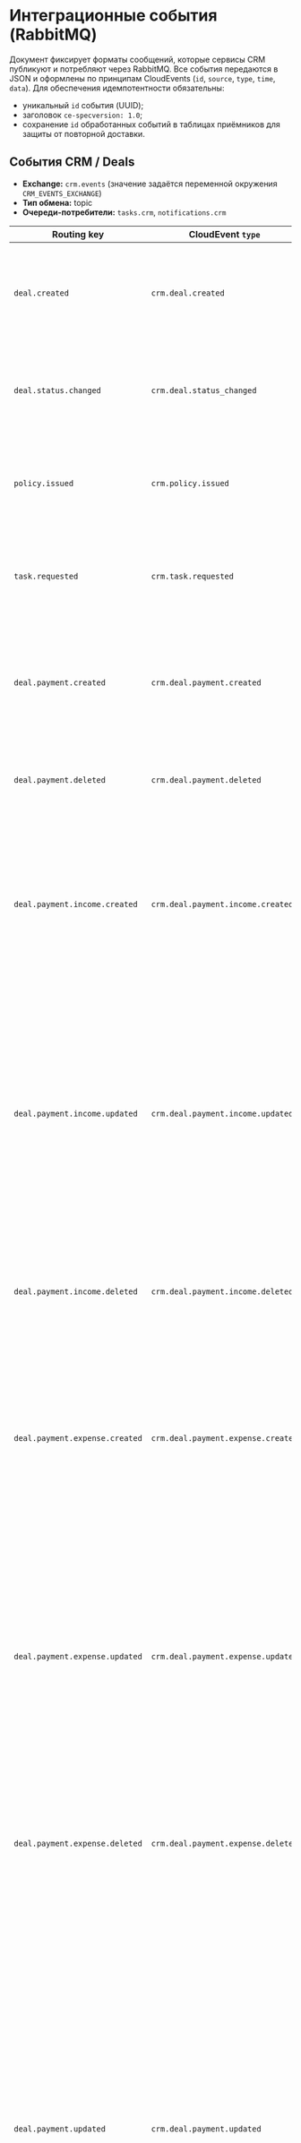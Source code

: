 # Интеграционные события (RabbitMQ)

Документ фиксирует форматы сообщений, которые сервисы CRM публикуют и потребляют через RabbitMQ. Все события передаются в JSON и оформлены по принципам CloudEvents (`id`, `source`, `type`, `time`, `data`). Для обеспечения идемпотентности обязательны:
- уникальный `id` события (UUID);
- заголовок `ce-specversion: 1.0`;
- сохранение `id` обработанных событий в таблицах приёмников для защиты от повторной доставки.

## События CRM / Deals
- **Exchange:** `crm.events` (значение задаётся переменной окружения `CRM_EVENTS_EXCHANGE`)
- **Тип обмена:** topic
- **Очереди-потребители:** `tasks.crm`, `notifications.crm`

| Routing key | CloudEvent `type` | `data` | Идемпотентность |
| --- | --- | --- | --- |
| `deal.created` | `crm.deal.created` | `{ "deal_id": "uuid", "client_id": "uuid", "title": "string", "status": "draft", "created_at": "datetime", "sales_agent_id": "uuid" }` | Потребители хранят `event_id` в таблице связей; повторное событие игнорируется. |
| `deal.status.changed` | `crm.deal.status_changed` | `{ "deal_id": "uuid", "old_status": "draft", "new_status": "issuing", "changed_at": "datetime", "actor_id": "uuid" }` | CRM повторно не публикует одинаковые переходы; потребители проверяют пару (`deal_id`, `event_id`). |
| `policy.issued` | `crm.policy.issued` | `{ "policy_id": "uuid", "deal_id": "uuid", "effective_from": "date", "effective_to": "date", "premium_amount": 12345.67 }` | Tasks/Notifications сохраняют `policy_id` + `event_id`. |
| `task.requested` | `crm.task.requested` | `{ "task_id": "uuid", "deal_id": "uuid", "subject": "string", "assignee_id": "uuid", "due_date": "date" }` | CRM Tasks сверяет `task_id` и создаёт/обновляет запись, сохраняя `event_id`. |
| `deal.payment.created` | `crm.deal.payment.created` | `{ "deal_id": "uuid", "policy_id": "uuid", "payment_id": "uuid", "sequence": 1, "planned_amount": "12345.67", "status": "scheduled", "planned_date": "date" }` | Потребители фиксируют `payment_id` + `event_id`. |
| `deal.payment.deleted` | `crm.deal.payment.deleted` | `{ "deal_id": "uuid", "policy_id": "uuid", "payment_id": "uuid", "deleted_at": "datetime" }` | Потребители помечают запись удалённой и сохраняют `event_id`. |
| `deal.payment.income.created` | `crm.deal.payment.income.created` | `{ "deal_id": "uuid", "policy_id": "uuid", "payment_id": "uuid", "income": { "income_id": "uuid", "category": "client_payment", "amount": "1234.56", "posted_at": "date", "note": "string", "created_by_id": "uuid", "updated_by_id": null } }` | Идемпотентность по `income_id` в сочетании с `event_id`. |
| `deal.payment.income.updated` | `crm.deal.payment.income.updated` | `{ "deal_id": "uuid", "policy_id": "uuid", "payment_id": "uuid", "income": { "income_id": "uuid", "category": "client_payment", "amount": "1234.56", "posted_at": "date", "note": "string", "created_by_id": "uuid", "updated_by_id": "uuid" }, "previous": { "amount": "1200.00", "category": "client_payment", "posted_at": "date", "note": null } }` | Потребители фиксируют `income_id` и проверяют версию по `event_id`. |
| `deal.payment.income.deleted` | `crm.deal.payment.income.deleted` | `{ "deal_id": "uuid", "policy_id": "uuid", "payment_id": "uuid", "income": { "income_id": "uuid", "deleted_at": "datetime", "deleted_by_id": "uuid" } }` | Удаление обрабатывается по `income_id`; повторные события игнорируются. |
| `deal.payment.expense.created` | `crm.deal.payment.expense.created` | `{ "deal_id": "uuid", "policy_id": "uuid", "payment_id": "uuid", "expense": { "expense_id": "uuid", "category": "agent_fee", "amount": "654.33", "posted_at": "date", "note": "string", "created_by_id": "uuid", "updated_by_id": null } }` | Идемпотентность по `expense_id` и `event_id`. |
| `deal.payment.expense.updated` | `crm.deal.payment.expense.updated` | `{ "deal_id": "uuid", "policy_id": "uuid", "payment_id": "uuid", "expense": { "expense_id": "uuid", "category": "agent_fee", "amount": "654.33", "posted_at": "date", "note": "string", "created_by_id": "uuid", "updated_by_id": "uuid" }, "previous": { "amount": "600.00", "category": "agent_fee", "posted_at": "date", "note": null } }` | Потребители фиксируют `expense_id` и `event_id`, обновляя запись только при новой версии. |
| `deal.payment.expense.deleted` | `crm.deal.payment.expense.deleted` | `{ "deal_id": "uuid", "policy_id": "uuid", "payment_id": "uuid", "expense": { "expense_id": "uuid", "deleted_at": "datetime", "deleted_by_id": "uuid" } }` | Повторы распознаются по `expense_id` + `event_id`. |
| `deal.payment.updated` | `crm.deal.payment.updated` | `{ "deal_id": "uuid", "policy_id": "uuid", "payment": { "payment_id": "uuid", "sequence": 1, "status": "posted", "actual_date": "date", "incomes_total": "13000.00", "expenses_total": "654.33", "net_total": "12345.67", "updated_at": "datetime", "updated_by_id": "uuid", "incomes": [{ "income_id": "uuid", "category": "client_payment", "amount": "13000.00", "posted_at": "date", "note": "string", "created_by_id": "uuid", "updated_by_id": "uuid" }], "expenses": [{ "expense_id": "uuid", "category": "agent_fee", "amount": "654.33", "posted_at": "date", "note": "string", "created_by_id": "uuid", "updated_by_id": "uuid" }] } }` | Потребители сверяют агрегат по `payment_id` и сохраняют `event_id`; при расхождениях переписывают вложенные записи по идентификаторам `income_id`/`expense_id`. |

> Payload событий `deal.payment.*` повторяет структуру объектов платёжного API модуля CRM/Deals; см. [docs/api/payments.md](api/payments.md) для полного описания REST-контрактов.

> Routing key `deal.payment.income.*` и `deal.payment.expense.*` отражают операции по доходам и расходам одного платежа. Приёмники должны хранить пары (`income_id`, `event_id`) и (`expense_id`, `event_id`) в собственных журналах идемпотентности и синхронизировать агрегаты с учётом вложенных массивов в событии `deal.payment.updated`.

## События Tasks
- **Exchange:** `tasks.events` (управляется переменной `CRM_TASKS_EVENTS_EXCHANGE`)
- **Тип обмена:** topic
- **Очереди-потребители:** `notifications.tasks`
- **Source:** `crm.tasks` (значение задаётся `CRM_TASKS_EVENTS_SOURCE`)

| Routing key | CloudEvent `type` | `data` | Идемпотентность |
| --- | --- | --- | --- |
| `task.created` | `tasks.task.created` | `{ "task_id": "uuid", "subject": "string", "assignee_id": "uuid\|null", "author_id": "uuid\|null", "status": "pending", "due_date": "datetime\|null", "scheduled_for": "datetime\|null", "context": { "deal_id": "uuid", "client_id": "uuid", "policy_id": "uuid" } }` | Событие публикует встроенный модуль CRM Tasks; Notifications хранит `event_id` и журналирует дополнительные поля для аналитики. |
| `task.status.changed` | `tasks.task.status_changed` | `{ "task_id": "uuid", "old_status": "in_progress", "new_status": "waiting", "changed_at": "datetime" }` | Изменения публикует CRM Tasks; потребители определяют повторы по `event_id`. Доступные значения `old_status`/`new_status`: `new` (Новая), `in_progress` (В работе), `waiting` (В ожидании), `done` (Выполнена), `cancelled` (Отменена). |
| `task.reminder` | `tasks.task.reminder` | `{ "task_id": "uuid", "remind_at": "datetime", "channel": "sse" }` | Напоминание публикует CRM Tasks; Notifications хранит `event_id` и дополнительно учитывает комбинацию (`task_id`, `remind_at`) при построении витрин. |

> Обработка напоминаний выполняется сервисом `TaskReminderProcessor`: он опрашивает Redis-очередь `CRM_TASKS_REMINDERS_QUEUE_KEY` каждые `CRM_TASKS_REMINDERS_POLL_INTERVAL_MS` миллисекунд, публикуя событие и удаляя элемент из очереди; при ошибке напоминание переотправляется с задержкой.

> Поле `channel` соответствует каналу доставки напоминания и принимает значения `sse` (значение по умолчанию) или `telegram` — в зависимости от параметра, который был передан при создании напоминания через Tasks API.

> Поля `assignee_id`, `author_id`, `due_date`, `scheduled_for` и ключи объекта `context` могут принимать значение `null`, если соответствующие данные не заданы в задаче.

## События Notifications
- **Exchange:** `notifications.events`
- **Тип обмена:** topic
- **Очереди-потребители:** `gateway.notifications`

| Routing key | CloudEvent `type` | `data` | Идемпотентность |
| --- | --- | --- | --- |
| `notification.dispatched` | `notifications.notification.dispatched` | `{ "notification_id": "uuid", "user_id": "uuid", "channels": ["telegram"], "template": "deal.status.changed", "created_at": "datetime" }` | Gateway ведёт таблицу доставленных уведомлений (idempotent key = `notification_id`). |
| `notification.failed` | `notifications.notification.failed` | `{ "notification_id": "uuid", "user_id": "uuid", "channel": "telegram", "reason": "blocked" }` | Notifications сохраняет `notification_id` + `event_id` в собственной БД. |
| `notification.read` | `notifications.notification.read` | `{ "notification_id": "uuid", "user_id": "uuid", "read_at": "datetime" }` | Gateway обновляет состояние и проверяет `event_id`. |

## События Documents
- **Exchange:** `documents.events`
- **Тип обмена:** topic
- **Очереди-потребители:** `crm.documents`, `notifications.documents`

| Routing key | CloudEvent `type` | `data` | Идемпотентность |
| --- | --- | --- | --- |
| `document.uploaded` | `documents.document.uploaded` | `{ "document_id": "uuid", "owner_type": "deal", "owner_id": "uuid", "title": "string", "uploaded_by": "uuid", "uploaded_at": "datetime" }` | CRM проверяет `document_id`, сохраняет `event_id`. |
| `document.deleted` | `documents.document.deleted` | `{ "document_id": "uuid", "deleted_at": "datetime", "deleted_by": "uuid" }` | Потребители хранят `document_id` + `event_id`. |

## Требования к обработчикам
- Приёмники обязаны обрабатывать повторную доставку (`at-least-once`), опираясь на `id` события.
- Все события подписываются заголовком `X-Trace-Id`, который должен логироваться для трассировки сквозных операций.
- Несовместимые изменения формата `data` оформляются как новые routing key (`*.v2`).
